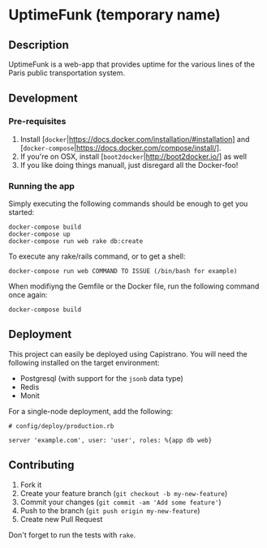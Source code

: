 # UptimeFunk (temporary name)

## Description

UptimeFunk is a web-app that provides uptime for the various lines of the Paris public transportation system.

## Development

### Pre-requisites

1. Install [``docker``|https://docs.docker.com/installation/#installation] and [``docker-compose``|https://docs.docker.com/compose/install/].
2. If you're on OSX, install [``boot2docker``|http://boot2docker.io/] as well
3. If you like doing things manuall, just disregard all the Docker-foo! 

### Running the app

Simply executing the following commands should be enough to get you started:

```
docker-compose build
docker-compose up
docker-compose run web rake db:create
```

To execute any rake/rails command, or to get a shell:

```
docker-compose run web COMMAND TO ISSUE (/bin/bash for example)
```

When modifiyng the Gemfile or the Docker file, run the following command once again:

```
docker-compose build
```

## Deployment

This project can easily be deployed using Capistrano.
You will need the following installed on the target environment:

* Postgresql (with support for the `jsonb` data type)
* Redis
* Monit

For a single-node deployment, add the following:

```
# config/deploy/production.rb

server 'example.com', user: 'user', roles: %{app db web}
```

## Contributing

1. Fork it
2. Create your feature branch (`git checkout -b my-new-feature`)
3. Commit your changes (`git commit -am 'Add some feature'`)
4. Push to the branch (`git push origin my-new-feature`)
5. Create new Pull Request

Don't forget to run the tests with `rake`.
